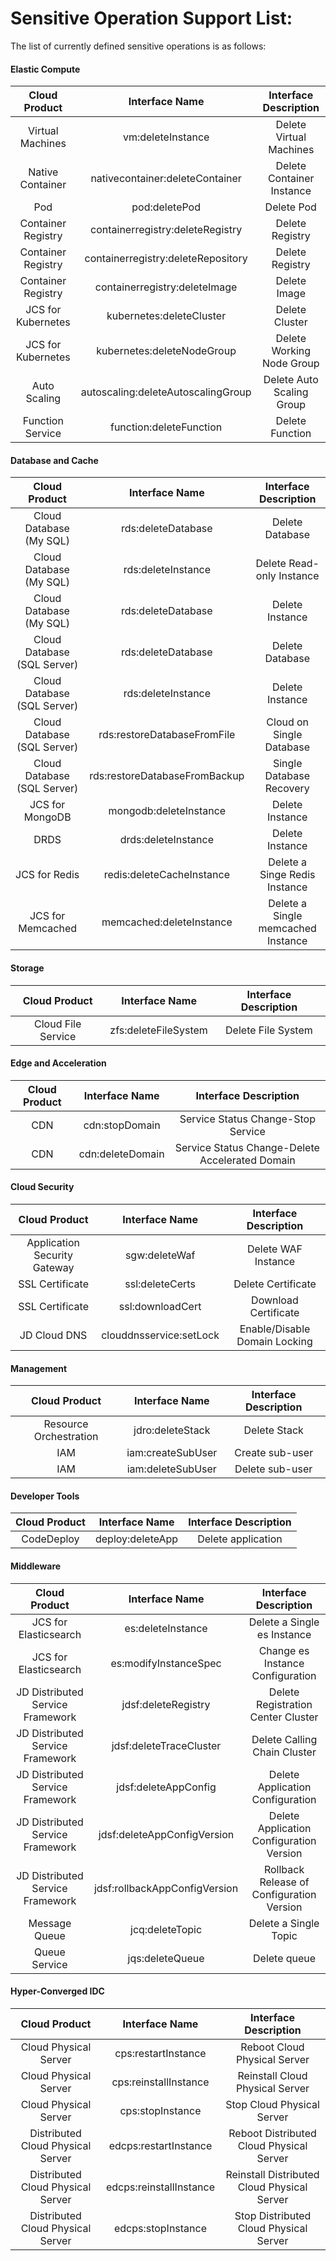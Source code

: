 # Sensitive Operation Support List:

The list of currently defined sensitive operations is as follows:

#### Elastic Compute
|  **Cloud Product**  | **Interface Name** | **Interface Description** |
| :----------: | :--------------: | :------: |
| Virtual Machines  |      vm:deleteInstance       |    Delete Virtual Machines    |  
|     Native Container  |  nativecontainer:deleteContainer   |   Delete Container Instance  | 
|     Pod  |   pod:deletePod    |   Delete Pod  | 
|     Container Registry  |  containerregistry:deleteRegistry   |    Delete Registry  |  
|     Container Registry  | containerregistry:deleteRepository   |  Delete Registry  | 
|     Container Registry  |  containerregistry:deleteImage   |    Delete Image |  
|     JCS for Kubernetes  |   kubernetes:deleteCluster   |   Delete Cluster| 
|    JCS for Kubernetes  |   kubernetes:deleteNodeGroup    |    Delete Working Node Group | 
|     Auto Scaling  |   autoscaling:deleteAutoscalingGroup     |    Delete Auto Scaling Group  | 
|    Function Service |   function:deleteFunction   |    Delete Function | 

#### Database and Cache
|  **Cloud Product**  | **Interface Name** | **Interface Description** |
| :----------: | :--------------: | :------: |
| Cloud Database (My SQL)  |      rds:deleteDatabase     |    Delete Database    | 
| Cloud Database (My SQL)  |     rds:deleteInstance    |   Delete Read-only Instance    | 
| Cloud Database (My SQL)  |      rds:deleteDatabase     |    Delete Instance   | 
|     Cloud Database (SQL Server) |  rds:deleteDatabase    |    Delete Database  |  
|     Cloud Database (SQL Server) |  rds:deleteInstance    |    Delete Instance|  
|     Cloud Database (SQL Server) | rds:restoreDatabaseFromFile   |  Cloud on Single Database|  
|     Cloud Database (SQL Server) |rds:restoreDatabaseFromBackup |  Single Database Recovery|  
|     JCS for MongoDB |  mongodb:deleteInstance   |    Delete Instance|  
|     DRDS |  drds:deleteInstance   |    Delete Instance|  
|     JCS for Redis|  redis:deleteCacheInstance  |    Delete a Singe Redis Instance|  
|     JCS for Memcached |  memcached:deleteInstance  |    Delete a Single memcached Instance|  

#### Storage
|  **Cloud Product**  | **Interface Name** | **Interface Description** |
| :----------: | :--------------: | :------: |
| Cloud File Service |     zfs:deleteFileSystem   |  Delete File System   | 

#### Edge and Acceleration
|  **Cloud Product**  | **Interface Name** | **Interface Description** |
| :----------: | :--------------: | :------: |
| CDN  |     cdn:stopDomain   |    Service Status Change-Stop Service   | 
| CDN  |      cdn:deleteDomain    |    Service Status Change-Delete Accelerated Domain| 

#### Cloud Security
|  **Cloud Product**  | **Interface Name** | **Interface Description** |
| :----------: | :--------------: | :------: |
| Application Security Gateway  |      sgw:deleteWaf    |    Delete WAF Instance   | 
| SSL Certificate  |    ssl:deleteCerts    |    Delete Certificate  | 
| SSL Certificate |      ssl:downloadCert  |    Download Certificate  | 
| JD Cloud DNS |      clouddnsservice:setLock  |    Enable/Disable Domain Locking | 

#### Management
|  **Cloud Product**  | **Interface Name** | **Interface Description** |
| :----------: | :--------------: | :------: |
| Resource Orchestration |      jdro:deleteStack  |    Delete Stack  | 
| IAM |     iam:createSubUser |   Create sub-user | 
| IAM|     iam:deleteSubUser  |    Delete sub-user  | 

#### Developer Tools
|  **Cloud Product**  | **Interface Name** | **Interface Description** |
| :----------: | :--------------: | :------: |
| CodeDeploy|    deploy:deleteApp  |    Delete application | 

#### Middleware
|  **Cloud Product**  | **Interface Name** | **Interface Description** |
| :----------: | :--------------: | :------: |
| JCS for Elasticsearch |      es:deleteInstance  |    Delete a Single es Instance  | 
| JCS for Elasticsearch |     es:modifyInstanceSpec  |    Change es Instance Configuration  | 
| JD Distributed Service Framework |     jdsf:deleteRegistry  |    Delete Registration Center Cluster  | 
| JD Distributed Service Framework |   jdsf:deleteTraceCluster |    Delete Calling Chain Cluster | 
| JD Distributed Service Framework |    jdsf:deleteAppConfig |    Delete Application Configuration | 
| JD Distributed Service Framework |     jdsf:deleteAppConfigVersion |   Delete Application Configuration Version  | 
| JD Distributed Service Framework |     jdsf:rollbackAppConfigVersion  |    Rollback Release of Configuration Version  | 
| Message Queue |   jcq:deleteTopic  |    Delete a  Single Topic  | 
| Queue Service |   jqs:deleteQueue  |  Delete queue  | 

#### Hyper-Converged IDC
|  **Cloud Product**  | **Interface Name** | **Interface Description** |
| :----------: | :--------------: | :------: |
|Cloud Physical Server |    cps:restartInstance |   Reboot Cloud Physical Server  | 
| Cloud Physical Server |   cps:reinstallInstance  |   Reinstall Cloud Physical Server | 
| Cloud Physical Server |     cps:stopInstance  |    	Stop Cloud Physical Server  | 
|Distributed Cloud Physical Server |  edcps:restartInstance |   Reboot Distributed Cloud Physical Server  | 
|Distributed Cloud Physical Server|   edcps:reinstallInstance |   Reinstall Distributed Cloud Physical Server | 
|Distributed Cloud Physical Server |     edcps:stopInstance  |    	Stop Distributed Cloud Physical Server  | 
